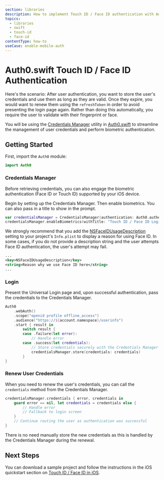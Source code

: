 ```yaml
---
section: libraries
description: How to implement Touch ID / Face ID authentication with Auth0.swift.
topics:
  - libraries
  - swift
  - touch-id
  - face-id
contentType: how-to
useCase: enable-mobile-auth
---
```


# Auth0.swift Touch ID / Face ID Authentication

Here's the scenario: After user authentication, you want to store the user's credentials and use them as long as they are valid. Once they expire, you would want to renew them using the `refreshToken` in order to avoid presenting the login page again. Rather than doing this automatically, you require the user to validate with their fingerprint or face.

You will be using the [Credentials Manager](https://github.com/auth0/Auth0.swift/blob/master/Auth0/CredentialsManager.swift) utility in [Auth0.swift](https://github.com/auth0/Auth0.swift/) to streamline the management of user credentials and perform biometric authentication.

## Getting Started

First, import the `Auth0` module:

```swift
import Auth0
```

### Credentials Manager

Before retrieving credentials, you can also engage the biometric authentication (Face ID or Touch ID) supported by your iOS device.

Begin by setting up the Credentials Manager. Then enable biometrics. You can also pass in a title to show in the prompt.

```swift
var credentialsManager = CredentialsManager(authentication: Auth0.authentication())
credentialsManager.enableBiometrics(withTitle: "Touch ID / Face ID Login")
```

We strongly recommend that you add the [NSFaceIDUsageDescription](https://developer.apple.com/library/archive/documentation/General/Reference/InfoPlistKeyReference/Articles/CocoaKeys.html#//apple_ref/doc/uid/TP40009251-SW75) setting to your project's `Info.plist` to display a reason for using Face ID. In some cases, if you do not provide a description string and the user attempts Face ID authentication, the user's attempt may fail.

```xml
...
<key>NSFaceIDUsageDescription</key>
<string>Reason why we use Face ID here</string>
...
```

### Login

Present the Universal Login page and, upon successful authentication, pass the credentials to the Credentials Manager.

```swift
Auth0
    .webAuth()
    .scope("openid profile offline_access")
    .audience("https://${account.namespace}/userinfo")
    .start { result in
        switch result {
        case .failure(let error):
            // Handle error
        case .success(let credentials):
            // Store credentials securely with the Credentials Manager
            credentialsManager.store(credentials: credentials)
        }
}
```

### Renew User Credentials

When you need to renew the user's credentials, you can call the `credentials` method from the Credentials Manager.

```swift
credentialsManager.credentials { error, credentials in
    guard error == nil, let credentials = credentials else {
        // Handle error
        // Fallback to login screen
    }
    // Continue routing the user as authentication was successful
}
```

There is no need manually store the new credentials as this is handled by the Credentials Manager during the renewal.

## Next Steps

You can download a sample project and follow the instructions in the iOS quickstart section on [Touch ID / Face ID in iOS](/quickstart/native/ios-swift/08-touch-id-authentication).
